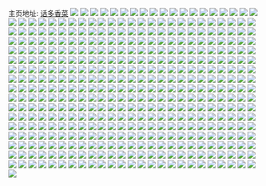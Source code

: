 主页地址: [话多香菜](https://weibo.com/u/5644357953) 
![](https://wx4.sinaimg.cn/mw2000/0069Z9lvgy1fzei8rl79wj326e26cnpd.jpg) 
![](https://wx4.sinaimg.cn/mw2000/0069Z9lvgy1fzei9bkzwqj31o027uhdu.jpg) 
![](https://wx4.sinaimg.cn/mw2000/0069Z9lvgy1fzehgvasehj33402c0npd.jpg) 
![](https://wx4.sinaimg.cn/mw2000/0069Z9lvgy1fzehgw7i3qj33402c0qv5.jpg) 
![](https://wx4.sinaimg.cn/mw2000/0069Z9lvgy1fzehgx2fvvj33402c0hdu.jpg) 
![](https://wx4.sinaimg.cn/mw2000/0069Z9lvgy1fzdcwsw2k1j329j29kkjl.jpg) 
![](https://wx4.sinaimg.cn/mw2000/0069Z9lvgy1fzdcwu14eaj32c02byqv5.jpg) 
![](https://wx4.sinaimg.cn/mw2000/0069Z9lvgy1fzdcwuvt5fj30hu0zo47f.jpg) 
![](https://wx4.sinaimg.cn/mw2000/0069Z9lvgy1fzddf6mrzoj32c02c0u0x.jpg) 
![](https://wx4.sinaimg.cn/mw2000/0069Z9lvgy1fzdcwr0yfnj30hu0zo13p.jpg) 
![](https://wx4.sinaimg.cn/mw2000/0069Z9lvgy1fzdcwuj972j30hu0znn8j.jpg) 
![](https://wx4.sinaimg.cn/mw2000/0069Z9lvgy1fzddg1s5ytj32c02c01ky.jpg) 
![](https://wx4.sinaimg.cn/mw2000/0069Z9lvgy1fzc8s4adyaj31sg2dsx4l.jpg) 
![](https://wx4.sinaimg.cn/mw2000/0069Z9lvgy1fzc8s5i4c9j31sg1sge0a.jpg) 
![](https://wx4.sinaimg.cn/mw2000/0069Z9lvly1fzbmul23z4j30gw1vob29.jpg) 
![](https://wx4.sinaimg.cn/mw2000/0069Z9lvgy1fz7lhej3w2j32c0340b2a.jpg) 
![](https://wx4.sinaimg.cn/mw2000/0069Z9lvgy1fz7lhfwkgij32c02bye83.jpg) 
![](https://wx4.sinaimg.cn/mw2000/0069Z9lvgy1fz7lh5kx53j32c02by1l0.jpg) 
![](https://wx4.sinaimg.cn/mw2000/0069Z9lvgy1fz7lh9fh0sj32802yox6s.jpg) 
![](https://wx4.sinaimg.cn/mw2000/0069Z9lvgy1fz7psr4jolj31t91t9x6q.jpg) 
![](https://wx4.sinaimg.cn/mw2000/0069Z9lvgy1fz7li7fs6zj32c0340npf.jpg) 
![](https://wx4.sinaimg.cn/mw2000/0069Z9lvgy1fz7lk4onvej31zk1zme82.jpg) 
![](https://wx4.sinaimg.cn/mw2000/0069Z9lvgy1fz7lsip0z6j32802yob2b.jpg) 
![](https://wx4.sinaimg.cn/mw2000/0069Z9lvgy1fz7ltpnh6rj32802yohdu.jpg) 
![](https://wx4.sinaimg.cn/mw2000/0069Z9lvgy1fz7ks34tvkj32c0340e82.jpg) 
![](https://wx4.sinaimg.cn/mw2000/0069Z9lvgy1fz7ksdo5nij32c0340b2a.jpg) 
![](https://wx4.sinaimg.cn/mw2000/0069Z9lvgy1fz7ks5k6acj32c0340u0x.jpg) 
![](https://wx4.sinaimg.cn/mw2000/0069Z9lvgy1fz7ks7gc4qj32c0340u0x.jpg) 
![](https://wx4.sinaimg.cn/mw2000/0069Z9lvgy1fz7ksb1i36j32c03401ky.jpg) 
![](https://wx4.sinaimg.cn/mw2000/0069Z9lvgy1fz7l25ievfj30ku0wcx6b.jpg) 
![](https://wx4.sinaimg.cn/mw2000/0069Z9lvly1fz3r5fo281j305y051glu.jpg) 
![](https://wx4.sinaimg.cn/mw2000/0069Z9lvgy1fz2l7u9qwaj31w62c01ky.jpg) 
![](https://wx4.sinaimg.cn/mw2000/0069Z9lvgy1fz2hdxenucj30v91hn0yx.jpg) 
![](https://wx4.sinaimg.cn/mw2000/0069Z9lvgy1fz2l7upht1j30v80v8grd.jpg) 
![](https://wx4.sinaimg.cn/mw2000/0069Z9lvly1fyviroff06j30hm0hmwhe.jpg) 
![](https://wx4.sinaimg.cn/mw2000/0069Z9lvly1fyvitxmus9j32c03407wh.jpg) 
![](https://wx4.sinaimg.cn/mw2000/0069Z9lvly1fyviu1rg4uj32c02c0nbj.jpg) 
![](https://wx4.sinaimg.cn/mw2000/0069Z9lvly1fyvis11jgvj32bj2bjx6q.jpg) 
![](https://wx4.sinaimg.cn/mw2000/0069Z9lvly1fyvil2hsloj321a21ax6p.jpg) 
![](https://wx4.sinaimg.cn/mw2000/0069Z9lvly1fyvil60tvbj31k01w37wh.jpg) 
![](https://wx4.sinaimg.cn/mw2000/0069Z9lvly1fyvila4a5aj31dr1dr4qp.jpg) 
![](https://wx4.sinaimg.cn/mw2000/0069Z9lvly1fywljb8gd7j32c02c0npj.jpg) 
![](https://wx4.sinaimg.cn/mw2000/0069Z9lvly1fyvink3t5gj32c02c0kjr.jpg) 
![](https://wx4.sinaimg.cn/mw2000/0069Z9lvly1fyvgn49100j328o28phdu.jpg) 
![](https://wx4.sinaimg.cn/mw2000/0069Z9lvly1fytmrkqtptj31rc2v2npd.jpg) 
![](https://wx4.sinaimg.cn/mw2000/0069Z9lvly1fytt99s956j31no2z8qv5.jpg) 
![](https://wx4.sinaimg.cn/mw2000/0069Z9lvly1fytmrfezsij31qc2mhkjl.jpg) 
![](https://wx4.sinaimg.cn/mw2000/0069Z9lvgy1fymrvcqtovj30tk1l1qd6.jpg) 
![](https://wx4.sinaimg.cn/mw2000/0069Z9lvly1fypr1qilv4j32c0340hdt.jpg) 
![](https://wx4.sinaimg.cn/mw2000/0069Z9lvly1fypr1rzkmaj32c0340qv5.jpg) 
![](https://wx4.sinaimg.cn/mw2000/0069Z9lvly1fypr1tgb6tj32c0340hdt.jpg) 
![](https://wx4.sinaimg.cn/mw2000/0069Z9lvly1fypr1upn76j32c0340qv5.jpg) 
![](https://wx4.sinaimg.cn/mw2000/0069Z9lvly1fypm2c50s3j32c03404qp.jpg) 
![](https://wx4.sinaimg.cn/mw2000/0069Z9lvly1fypr1w6jcaj327s27skgf.jpg) 
![](https://wx4.sinaimg.cn/mw2000/0069Z9lvly1fypr1pb9m7j32bc3347wh.jpg) 
![](https://wx4.sinaimg.cn/mw2000/0069Z9lvly1fypr1xdrgej32c0340qv5.jpg) 
![](https://wx4.sinaimg.cn/mw2000/0069Z9lvly1fypr1yw0v7j32c0340b29.jpg) 
![](https://wx4.sinaimg.cn/mw2000/0069Z9lvly1fyowo38mz3j32c02c04mr.jpg) 
![](https://wx4.sinaimg.cn/mw2000/0069Z9lvly1fyowo1x02aj32c03401ky.jpg) 
![](https://wx4.sinaimg.cn/mw2000/0069Z9lvly1fyowo5q8ffj33402c0kjm.jpg) 
![](https://wx4.sinaimg.cn/mw2000/0069Z9lvly1fyowo818yxj32c0340e82.jpg) 
![](https://wx4.sinaimg.cn/mw2000/0069Z9lvly1fyowo9dj41j334022m4qq.jpg) 
![](https://wx4.sinaimg.cn/mw2000/0069Z9lvly1fyowocsn6cj32c0340qv5.jpg) 
![](https://wx4.sinaimg.cn/mw2000/0069Z9lvly1fyowob628jj32c0340kjm.jpg) 
![](https://wx4.sinaimg.cn/mw2000/0069Z9lvly1fyowoh87w2j33402c0npe.jpg) 
![](https://wx4.sinaimg.cn/mw2000/0069Z9lvly1fyowoiko58j30hu1ngb29.jpg) 
![](https://wx4.sinaimg.cn/mw2000/0069Z9lvly1fyowb5y80ej30u0140k3z.jpg) 
![](https://wx4.sinaimg.cn/mw2000/0069Z9lvly1fyowb2aymij30u0140k2q.jpg) 
![](https://wx4.sinaimg.cn/mw2000/0069Z9lvly1fyowazb1mtj30u00u0aik.jpg) 
![](https://wx4.sinaimg.cn/mw2000/0069Z9lvly1fyowb0j653j30u00u046f.jpg) 
![](https://wx4.sinaimg.cn/mw2000/0069Z9lvly1fyotp1gnw1j303s03kq2y.jpg) 
![](https://wx4.sinaimg.cn/mw2000/0069Z9lvgy1fyass4wbjej30v915k129.jpg) 
![](https://wx4.sinaimg.cn/mw2000/0069Z9lvgy1fyass2cdbmj31a61qs191.jpg) 
![](https://wx4.sinaimg.cn/mw2000/0069Z9lvgy1fyass7iqvsj30v915kdq5.jpg) 
![](https://wx4.sinaimg.cn/mw2000/0069Z9lvgy1fyasrz5psuj31sg1sg1kx.jpg) 
![](https://wx4.sinaimg.cn/mw2000/0069Z9lvgy1fyat6m3poqj305i05cq2y.jpg) 
![](https://wx4.sinaimg.cn/mw2000/0069Z9lvgy1fyassfjbqaj31sg1sgqsr.jpg) 
![](https://wx4.sinaimg.cn/mw2000/0069Z9lvgy1fxzlvhvyigj32c02c0b29.jpg) 
![](https://wx4.sinaimg.cn/mw2000/0069Z9lvgy1fxj8hegmhjj30u90u8k9g.jpg) 
![](https://wx4.sinaimg.cn/mw2000/0069Z9lvgy1fxjjb52q82j30vm0vm1b1.jpg) 
![](https://wx4.sinaimg.cn/mw2000/0069Z9lvgy1fxjjb5wygrj30rn0rn7ii.jpg) 
![](https://wx4.sinaimg.cn/mw2000/0069Z9lvgy1fxzlh4g76zj32c0340npd.jpg) 
![](https://wx4.sinaimg.cn/mw2000/0069Z9lvgy1fxzlgyatndj32c02c01ky.jpg) 
![](https://wx4.sinaimg.cn/mw2000/0069Z9lvgy1fxzlh30jhaj32c0340e82.jpg) 
![](https://wx4.sinaimg.cn/mw2000/0069Z9lvgy1fxzlgwcenpj32c02c0u0y.jpg) 
![](https://wx4.sinaimg.cn/mw2000/0069Z9lvgy1fxzlgz9sx2j30hu0qs7nv.jpg) 
![](https://wx4.sinaimg.cn/mw2000/0069Z9lvgy1fxzlhkw2zaj32c02c0qv5.jpg) 
![](https://wx4.sinaimg.cn/mw2000/0069Z9lvgy1fxzgbx2h27j32c0340b2a.jpg) 
![](https://wx4.sinaimg.cn/mw2000/0069Z9lvgy1fxzgc32h0hj32c0340e82.jpg) 
![](https://wx4.sinaimg.cn/mw2000/0069Z9lvgy1fxzgc7xwwoj32c03404qq.jpg) 
![](https://wx4.sinaimg.cn/mw2000/0069Z9lvgy1fxzgcbc7a9j32c0340qv5.jpg) 
![](https://wx4.sinaimg.cn/mw2000/0069Z9lvgy1fxzgcf49a8j32c03404qp.jpg) 
![](https://wx4.sinaimg.cn/mw2000/0069Z9lvgy1fxzgcnxsp0j32c0340qv6.jpg) 
![](https://wx4.sinaimg.cn/mw2000/0069Z9lvgy1fxzgcu8lj0j33402c0npe.jpg) 
![](https://wx4.sinaimg.cn/mw2000/0069Z9lvgy1fxzgd5bu3ej32c03407wh.jpg) 
![](https://wx4.sinaimg.cn/mw2000/0069Z9lvgy1fxzgbpbs1bj32c0340e81.jpg) 
![](https://wx4.sinaimg.cn/mw2000/0069Z9lvgy1fxwrsu3642j30v90vedky.jpg) 
![](https://wx4.sinaimg.cn/mw2000/0069Z9lvgy1fxvmb5ot8pj30sg0sgau4.jpg) 
![](https://wx4.sinaimg.cn/mw2000/0069Z9lvgy1fxvmdl17xpj31sg1sgu0y.jpg) 
![](https://wx4.sinaimg.cn/mw2000/0069Z9lvgy1fxup7wb7iwj309q07bdfv.jpg) 
![](https://wx4.sinaimg.cn/mw2000/0069Z9lvgy1fxl7v0uphxj30v913uqaf.jpg) 
![](https://wx4.sinaimg.cn/mw2000/0069Z9lvgy1fxkcx4pgo2j32c0340kjl.jpg) 
![](https://wx4.sinaimg.cn/mw2000/0069Z9lvgy1fxkcx3lld8j32bc334u0x.jpg) 
![](https://wx4.sinaimg.cn/mw2000/0069Z9lvgy1fxkcx5tqroj32c02c0hdt.jpg) 
![](https://wx4.sinaimg.cn/mw2000/0069Z9lvgy1fxkcx6wtc0j32c03407wi.jpg) 
![](https://wx4.sinaimg.cn/mw2000/0069Z9lvgy1fxkcx9141cj32c0340qv5.jpg) 
![](https://wx4.sinaimg.cn/mw2000/0069Z9lvgy1fxkcxc62q5j32c03407wi.jpg) 
![](https://wx4.sinaimg.cn/mw2000/0069Z9lvgy1fxkcxewxpyj32c0340b29.jpg) 
![](https://wx4.sinaimg.cn/mw2000/0069Z9lvgy1fxkcxgfdgwj331024su0x.jpg) 
![](https://wx4.sinaimg.cn/mw2000/0069Z9lvgy1fxkcxikoh8j32c03407wh.jpg) 
![](https://wx4.sinaimg.cn/mw2000/0069Z9lvgy1fxk9xjeah2j32c02c0u0y.jpg) 
![](https://wx4.sinaimg.cn/mw2000/0069Z9lvgy1fxful5mx3zj32c02c0tny.jpg) 
![](https://wx4.sinaimg.cn/mw2000/0069Z9lvgy1fxjljsajhbj32c02c01ky.jpg) 
![](https://wx4.sinaimg.cn/mw2000/0069Z9lvgy1fxjljudue3j32c02c04qp.jpg) 
![](https://wx4.sinaimg.cn/mw2000/0069Z9lvgy1fxful1nbv1j32c02c04pg.jpg) 
![](https://wx4.sinaimg.cn/mw2000/0069Z9lvgy1fxjljpas1xj32c02c01kd.jpg) 
![](https://wx4.sinaimg.cn/mw2000/0069Z9lvgy1fxk4gugg8bj32c00igqki.jpg) 
![](https://wx4.sinaimg.cn/mw2000/0069Z9lvgy1fxjg2oibblj32c0340qv6.jpg) 
![](https://wx4.sinaimg.cn/mw2000/0069Z9lvgy1fxjg3iv6unj32c0340hdu.jpg) 
![](https://wx4.sinaimg.cn/mw2000/0069Z9lvgy1fxjg3s5gnaj32c0340e82.jpg) 
![](https://wx4.sinaimg.cn/mw2000/0069Z9lvgy1fxi1x4rpa1j32c0340hdt.jpg) 
![](https://wx4.sinaimg.cn/mw2000/0069Z9lvgy1fxi1x6v4bnj32c03401ky.jpg) 
![](https://wx4.sinaimg.cn/mw2000/0069Z9lvgy1fxi1x2hyorj32c0340b29.jpg) 
![](https://wx4.sinaimg.cn/mw2000/0069Z9lvgy1fxi1x867qpj33402c0e81.jpg) 
![](https://wx4.sinaimg.cn/mw2000/0069Z9lvgy1fxi1xabggij32tb2c0qv6.jpg) 
![](https://wx4.sinaimg.cn/mw2000/0069Z9lvgy1fxi1xnaoufj30hu1bk4qp.jpg) 
![](https://wx4.sinaimg.cn/mw2000/0069Z9lvgy1fxh6u8mcenj31qn1qndtz.jpg) 
![](https://wx4.sinaimg.cn/mw2000/0069Z9lvgy1fxh6uaut9uj30zk0zk7cf.jpg) 
![](https://wx4.sinaimg.cn/mw2000/0069Z9lvgy1fxh6uabfyjj32c02c0e81.jpg) 
![](https://wx4.sinaimg.cn/mw2000/0069Z9lvgy1fxegubpr4uj31sg1sg4qp.jpg) 
![](https://wx4.sinaimg.cn/mw2000/0069Z9lvgy1fwp8dfli2ij32c02c0qv6.jpg) 
![](https://wx4.sinaimg.cn/mw2000/0069Z9lvgy1fwpa6ybyx7j31as1astkw.jpg) 
![](https://wx4.sinaimg.cn/mw2000/0069Z9lvgy1fwp8dcupi4j30v70v645y.jpg) 
![](https://wx4.sinaimg.cn/mw2000/0069Z9lvgy1fwqkva80u3j31xe21ze81.jpg) 
![](https://wx4.sinaimg.cn/mw2000/0069Z9lvgy1fwqkvcsckej321w217b2b.jpg) 
![](https://wx4.sinaimg.cn/mw2000/0069Z9lvgy1fwqkvls1ouj32c02c0qdm.jpg) 
![](https://wx4.sinaimg.cn/mw2000/0069Z9lvgy1fxc5k1c7hjj32c02c0nej.jpg) 
![](https://wx4.sinaimg.cn/mw2000/0069Z9lvgy1fxc5nshipqj30n80n80yv.jpg) 
![](https://wx4.sinaimg.cn/mw2000/0069Z9lvgy1fxc5knndu4j32c02c0dvn.jpg) 
![](https://wx4.sinaimg.cn/mw2000/0069Z9lvgy1fxc5kq0phej31is0e545k.jpg) 
![](https://wx4.sinaimg.cn/mw2000/0069Z9lvgy1fxc5mhs19tj317r17r18n.jpg) 
![](https://wx4.sinaimg.cn/mw2000/0069Z9lvgy1fxc5nwdsbuj32c02c07ls.jpg) 
![](https://wx4.sinaimg.cn/mw2000/0069Z9lvgy1fxa7s0073bj314w16rk2k.jpg) 
![](https://wx4.sinaimg.cn/mw2000/0069Z9lvgy1fwv258b64ij30kw2bk1ky.jpg) 
![](https://wx4.sinaimg.cn/mw2000/0069Z9lvgy1fx5dbml5bnj31jz2e0b29.jpg) 
![](https://wx4.sinaimg.cn/mw2000/0069Z9lvgy1fx3wc81hu5j30ld0iqgmy.jpg) 
![](https://wx4.sinaimg.cn/mw2000/0069Z9lvgy1fx392qye3aj31mj2kl4qr.jpg) 
![](https://wx4.sinaimg.cn/mw2000/0069Z9lvgy1fx392ldpqvj32c03401l1.jpg) 
![](https://wx4.sinaimg.cn/mw2000/0069Z9lvgy1fx392u6pl0j31rx2k3b2b.jpg) 
![](https://wx4.sinaimg.cn/mw2000/0069Z9lvgy1fx392nr4v4j32c02c0qv5.jpg) 
![](https://wx4.sinaimg.cn/mw2000/0069Z9lvgy1fwydoof38fj32c0340hdt.jpg) 
![](https://wx4.sinaimg.cn/mw2000/0069Z9lvgy1fwydouzzpij31yh2dxu0x.jpg) 
![](https://wx4.sinaimg.cn/mw2000/0069Z9lvgy1fww722ss2kj312t12tkd7.jpg) 
![](https://wx4.sinaimg.cn/mw2000/0069Z9lvgy1fww71h44etj33342bc7wi.jpg) 
![](https://wx4.sinaimg.cn/mw2000/0069Z9lvgy1fww71hwz0aj30hu0qq4pb.jpg) 
![](https://wx4.sinaimg.cn/mw2000/0069Z9lvgy1fww71il2cqj30hu1437wh.jpg) 
![](https://wx4.sinaimg.cn/mw2000/0069Z9lvgy1fww71cn042j30hu0qqdx6.jpg) 
![](https://wx4.sinaimg.cn/mw2000/0069Z9lvgy1fww71jfxqbj33402c0npd.jpg) 
![](https://wx4.sinaimg.cn/mw2000/0069Z9lvgy1fww71ktg1gj32c03404qr.jpg) 
![](https://wx4.sinaimg.cn/mw2000/0069Z9lvgy1fww72px7glj31z32mwkjl.jpg) 
![](https://wx4.sinaimg.cn/mw2000/0069Z9lvgy1fww71mfr7ej32c0340qv5.jpg) 
![](https://wx4.sinaimg.cn/mw2000/0069Z9lvgy1fwv1hpjp88j313o1sgk61.jpg) 
![](https://wx4.sinaimg.cn/mw2000/0069Z9lvgy1fwqkfds9syj31o01o0kjl.jpg) 
![](https://wx4.sinaimg.cn/mw2000/0069Z9lvgy1fwqkfbtwwxj329b30eu0x.jpg) 
![](https://wx4.sinaimg.cn/mw2000/0069Z9lvgy1fwqkffk52ej31o01o0hdt.jpg) 
![](https://wx4.sinaimg.cn/mw2000/0069Z9lvgy1fwqkf9mte9j32c0340e81.jpg) 
![](https://wx4.sinaimg.cn/mw2000/0069Z9lvgy1fwqkfkk79zj31o01o01kx.jpg) 
![](https://wx4.sinaimg.cn/mw2000/0069Z9lvgy1fwqkfivmkij32c03401kz.jpg) 
![](https://wx4.sinaimg.cn/mw2000/0069Z9lvgy1fwqkfov4mzj32c02c0hdt.jpg) 
![](https://wx4.sinaimg.cn/mw2000/0069Z9lvgy1fwqkfqiyiwj32c02c0e81.jpg) 
![](https://wx4.sinaimg.cn/mw2000/0069Z9lvgy1fwqkh8dn5jj32c03401kz.jpg) 
![](https://wx4.sinaimg.cn/mw2000/0069Z9lvgy1fwn2xlxtv4j30k00j5406.jpg) 
![](https://wx4.sinaimg.cn/mw2000/0069Z9lvgy1fwjhudona8j31sg2dse3p.jpg) 
![](https://wx4.sinaimg.cn/mw2000/0069Z9lvgy1fwjkcqf3zrj30k00k079r.jpg) 
![](https://wx4.sinaimg.cn/mw2000/0069Z9lvgy1fwjkukld3cj31hf1z4b29.jpg) 
![](https://wx4.sinaimg.cn/mw2000/0069Z9lvgy1fwkf9q1tsrj30k00imgmh.jpg) 
![](https://wx4.sinaimg.cn/mw2000/0069Z9lvgy1fwld1aoy6mj31sg1sgb2a.jpg) 
![](https://wx4.sinaimg.cn/mw2000/0069Z9lvgy1fwkf95wiotj31sg1sgwyb.jpg) 
![](https://wx4.sinaimg.cn/mw2000/0069Z9lvgy1fwjl1037alj30af0dv78x.jpg) 
![](https://wx4.sinaimg.cn/mw2000/0069Z9lvgy1fwn2xmkq7ej30g00g03zd.jpg) 
![](https://wx4.sinaimg.cn/mw2000/0069Z9lvgy1fwjh96480aj33402c04qq.jpg) 
![](https://wx4.sinaimg.cn/mw2000/0069Z9lvgy1fwjh99c6zgj33402c0kjm.jpg) 
![](https://wx4.sinaimg.cn/mw2000/0069Z9lvgy1fwjh93pbxrj33402c0u0y.jpg) 
![](https://wx4.sinaimg.cn/mw2000/0069Z9lvgy1fwjh9bysf2j33402c0npe.jpg) 
![](https://wx4.sinaimg.cn/mw2000/0069Z9lvgy1fwik6zuopxj324o24n1ky.jpg) 
![](https://wx4.sinaimg.cn/mw2000/0069Z9lvgy1fwik74erhej326k26k4qq.jpg) 
![](https://wx4.sinaimg.cn/mw2000/0069Z9lvgy1fwik75803mj328v28wqv5.jpg) 
![](https://wx4.sinaimg.cn/mw2000/0069Z9lvgy1fwik760mvpj32c02c01ky.jpg) 
![](https://wx4.sinaimg.cn/mw2000/0069Z9lvgy1fwik7101a7j33402c0x6p.jpg) 
![](https://wx4.sinaimg.cn/mw2000/0069Z9lvgy1fwik7297l3j33402c07wh.jpg) 
![](https://wx4.sinaimg.cn/mw2000/0069Z9lvgy1fwik73fo4cj32c03407wi.jpg) 
![](https://wx4.sinaimg.cn/mw2000/0069Z9lvgy1fwj4n9orerj30v815k1j5.jpg) 
![](https://wx4.sinaimg.cn/mw2000/0069Z9lvgy1fwik7v6nhtj309q09qglz.jpg) 
![](https://wx4.sinaimg.cn/mw2000/0069Z9lvgy1fwijl5wed6j32c02c0qv5.jpg) 
![](https://wx4.sinaimg.cn/mw2000/0069Z9lvgy1fwiiooc3m2j30kw0vcb01.jpg) 
![](https://wx4.sinaimg.cn/mw2000/0069Z9lvgy1fwiiegew0hj33402c0qv6.jpg) 
![](https://wx4.sinaimg.cn/mw2000/0069Z9lvgy1fwiienhdaaj30kw0vc1kx.jpg) 
![](https://wx4.sinaimg.cn/mw2000/0069Z9lvgy1fwiiesmvztj30kw0vcx5s.jpg) 
![](https://wx4.sinaimg.cn/mw2000/0069Z9lvgy1fwiif1iatpj30kw1b0hdt.jpg) 
![](https://wx4.sinaimg.cn/mw2000/0069Z9lvgy1fwiif7joobj30kw0vc1kx.jpg) 
![](https://wx4.sinaimg.cn/mw2000/0069Z9lvgy1fwiip1zx10j30kw0vck97.jpg) 
![](https://wx4.sinaimg.cn/mw2000/0069Z9lvgy1fwiiqsq41mj32c03401ky.jpg) 
![](https://wx4.sinaimg.cn/mw2000/0069Z9lvgy1fwdkzc867dj31w01w0npe.jpg) 
![](https://wx4.sinaimg.cn/mw2000/0069Z9lvgy1fwdkzpmgrgj31w01w0qv6.jpg) 
![](https://wx4.sinaimg.cn/mw2000/0069Z9lvgy1fwdkzu0gf0j31w01w0u0y.jpg) 
![](https://wx4.sinaimg.cn/mw2000/0069Z9lvgy1fwdkz62nvrj31w01w01kz.jpg) 
![](https://wx4.sinaimg.cn/mw2000/0069Z9lvgy1fwb1l55pnkj31hc1hd4qr.jpg) 
![](https://wx4.sinaimg.cn/mw2000/0069Z9lvgy1fwb1l6ihqgj31j221f1ky.jpg) 
![](https://wx4.sinaimg.cn/mw2000/0069Z9lvgy1fwb1l8vt7yj323q1z11l1.jpg) 
![](https://wx4.sinaimg.cn/mw2000/0069Z9lvgy1fwb1lcntczj32c02c0u11.jpg) 
![](https://wx4.sinaimg.cn/mw2000/0069Z9lvgy1fwag0jqg1dj31402bgu0x.jpg) 
![](https://wx4.sinaimg.cn/mw2000/0069Z9lvgy1fwag0nqdjbj31402h1u0y.jpg) 
![](https://wx4.sinaimg.cn/mw2000/0069Z9lvgy1fwag0qitvuj31401o2x6p.jpg) 
![](https://wx4.sinaimg.cn/mw2000/0069Z9lvgy1fwag2yo7sjj33342bcnph.jpg) 
![](https://wx4.sinaimg.cn/mw2000/0069Z9lvgy1fwag5i8uf7j33342bc7wi.jpg) 
![](https://wx4.sinaimg.cn/mw2000/0069Z9lvgy1fwag2ce3ixj32bc2rqkjp.jpg) 
![](https://wx4.sinaimg.cn/mw2000/0069Z9lvgy1fwag0uu54yj31402s4x6q.jpg) 
![](https://wx4.sinaimg.cn/mw2000/0069Z9lvgy1fwag10oiw6j32bc3344qu.jpg) 
![](https://wx4.sinaimg.cn/mw2000/0069Z9lvgy1fwagsz6laxj30hs0gf3yz.jpg) 
![](https://wx4.sinaimg.cn/mw2000/0069Z9lvgy1fw4ha3mxbvj309q09qt8s.jpg) 
![](https://wx4.sinaimg.cn/mw2000/0069Z9lvgy1fvy80siyw4j31hc1hcqv5.jpg) 
![](https://wx4.sinaimg.cn/mw2000/0069Z9lvgy1fvy80vhkb1j31401o2kjl.jpg) 
![](https://wx4.sinaimg.cn/mw2000/0069Z9lvgy1fvy80ttwupj31ei1ei7wh.jpg) 
![](https://wx4.sinaimg.cn/mw2000/0069Z9lvgy1fvy9lyjqchj3140311hdu.jpg) 
![](https://wx4.sinaimg.cn/mw2000/0069Z9lvgy1fvy9m15homj32du2bbkjo.jpg) 
![](https://wx4.sinaimg.cn/mw2000/0069Z9lvgy1fvy9m2y1zdj32ae21r1l0.jpg) 
![](https://wx4.sinaimg.cn/mw2000/0069Z9lvgy1fvy9mdzipdj33342bc4qw.jpg) 
![](https://wx4.sinaimg.cn/mw2000/0069Z9lvgy1fvy9mhncoej33342bcb2d.jpg) 
![](https://wx4.sinaimg.cn/mw2000/0069Z9lvgy1fvy9m7z6p5j31z417ub2a.jpg) 
![](https://wx4.sinaimg.cn/mw2000/0069Z9lvgy1fvxnqqjludj32c02c0npg.jpg) 
![](https://wx4.sinaimg.cn/mw2000/0069Z9lvgy1fvxnqnt3d2j31402bgqv6.jpg) 
![](https://wx4.sinaimg.cn/mw2000/0069Z9lvgy1fvxnqmfdcxj320o2571l0.jpg) 
![](https://wx4.sinaimg.cn/mw2000/0069Z9lvly1fvwhacpgcjj31405xme87.jpg) 
![](https://wx4.sinaimg.cn/mw2000/0069Z9lvly1fvwhb4phh7j3140466nph.jpg) 
![](https://wx4.sinaimg.cn/mw2000/0069Z9lvly1fvw36q9mvcj31hc1hc1jj.jpg) 
![](https://wx4.sinaimg.cn/mw2000/0069Z9lvly1fvw36w7oilj319z19yqv5.jpg) 
![](https://wx4.sinaimg.cn/mw2000/0069Z9lvly1fvw37fajkkj31al1ote82.jpg) 
![](https://wx4.sinaimg.cn/mw2000/0069Z9lvgy1fvwavfu954j30zf0zgb29.jpg) 
![](https://wx4.sinaimg.cn/mw2000/0069Z9lvgy1fvwhb887m8j31402i41kz.jpg) 
![](https://wx4.sinaimg.cn/mw2000/0069Z9lvgy1fvwhb8zocqj30qo0qo4jx.jpg) 
![](https://wx4.sinaimg.cn/mw2000/0069Z9lvgy1fvwhb6wjwoj31402i47wj.jpg) 
![](https://wx4.sinaimg.cn/mw2000/0069Z9lvgy1fvri4r2drpj31hc1hc4qq.jpg) 
![](https://wx4.sinaimg.cn/mw2000/0069Z9lvgy1fvri4q19z5j31ai1ainpd.jpg) 
![](https://wx4.sinaimg.cn/mw2000/0069Z9lvgy1fvsp8n173rj30yi0zignc.jpg) 
![](https://wx4.sinaimg.cn/mw2000/0069Z9lvgy1fvqsr0fzh3j32o02o0hdw.jpg) 
![](https://wx4.sinaimg.cn/mw2000/0069Z9lvgy1fvqdu752caj313n1cq786.jpg) 
![](https://wx4.sinaimg.cn/mw2000/0069Z9lvgy1fvpfulc40pj32c0340hdw.jpg) 
![](https://wx4.sinaimg.cn/mw2000/0069Z9lvgy1fvpfup47jaj31401o2x6p.jpg) 
![](https://wx4.sinaimg.cn/mw2000/0069Z9lvgy1fvpfur4jqrj33402c0kjr.jpg) 
![](https://wx4.sinaimg.cn/mw2000/0069Z9lvgy1fvpfusidszj31hc1hcb2a.jpg) 
![](https://wx4.sinaimg.cn/mw2000/0069Z9lvgy1fvpfuv987oj31dc0wwkgp.jpg) 
![](https://wx4.sinaimg.cn/mw2000/0069Z9lvgy1fvpfum9mz3j31402841ky.jpg) 
![](https://wx4.sinaimg.cn/mw2000/0069Z9lvgy1fvpfuuav2mj31j221fb2f.jpg) 
![](https://wx4.sinaimg.cn/mw2000/0069Z9lvgy1fvpfuodjz1j321f1j24qp.jpg) 
![](https://wx4.sinaimg.cn/mw2000/0069Z9lvgy1fvijcr4fqhj3140282n7c.jpg) 
![](https://wx4.sinaimg.cn/mw2000/0069Z9lvgy1fvije1943yj3140282b2a.jpg) 
![](https://wx4.sinaimg.cn/mw2000/0069Z9lvgy1fvijdaqxtij32c03407wm.jpg) 
![](https://wx4.sinaimg.cn/mw2000/0069Z9lvgy1fvijdqu6hkj32c0340qv9.jpg) 
![](https://wx4.sinaimg.cn/mw2000/0069Z9lvgy1fvije9m2n9j32c02c0qv6.jpg) 
![](https://wx4.sinaimg.cn/mw2000/0069Z9lvgy1fvijf303xcj328z2c47wk.jpg) 
![](https://wx4.sinaimg.cn/mw2000/0069Z9lvgy1fvijcpfz7yj31ap1uc4qp.jpg) 
![](https://wx4.sinaimg.cn/mw2000/0069Z9lvgy1fvijf7v0y9j327l280u0z.jpg) 
![](https://wx4.sinaimg.cn/mw2000/0069Z9lvgy1fvijf8mo45j30qo0qotdd.jpg) 
![](https://wx4.sinaimg.cn/mw2000/0069Z9lvgy1fvbpr27evej33k02o0kjp.jpg) 
![](https://wx4.sinaimg.cn/mw2000/0069Z9lvgy1fvbpr4qeklj31j21zde77.jpg) 
![](https://wx4.sinaimg.cn/mw2000/0069Z9lvgy1fvbprcyu4rj31j221fkjl.jpg) 
![](https://wx4.sinaimg.cn/mw2000/0069Z9lvgy1fvbpriv8pvj31j221f7wh.jpg) 
![](https://wx4.sinaimg.cn/mw2000/0069Z9lvgy1fvbprxzijrj32o03k0hdv.jpg) 
![](https://wx4.sinaimg.cn/mw2000/0069Z9lvgy1fvbps3qlrgj31j221f4qp.jpg) 
![](https://wx4.sinaimg.cn/mw2000/0069Z9lvgy1fvbpskaqevj31j221f7wh.jpg) 
![](https://wx4.sinaimg.cn/mw2000/0069Z9lvgy1fvbq1cclmhj32o03k0he1.jpg) 
![](https://wx4.sinaimg.cn/mw2000/0069Z9lvgy1fvbq26uu6tj31402824qq.jpg) 
![](https://wx4.sinaimg.cn/mw2000/0069Z9lvgy1fuwjbv6qxdj31hc1hddrd.jpg) 
![](https://wx4.sinaimg.cn/mw2000/0069Z9lvgy1fuwq55tie9j32qf3niqv6.jpg) 
![](https://wx4.sinaimg.cn/mw2000/0069Z9lvgy1fux74yq4zej3136136wne.jpg) 
![](https://wx4.sinaimg.cn/mw2000/0069Z9lvgy1fuwjd2wpppj30o10o141f.jpg) 
![](https://wx4.sinaimg.cn/mw2000/0069Z9lvgy1fux74wy17cj3140282u0x.jpg) 
![](https://wx4.sinaimg.cn/mw2000/0069Z9lvgy1fuwq5bnngej32qf3niqv6.jpg) 
![](https://wx4.sinaimg.cn/mw2000/0069Z9lvgy1fuwq50dn0lj310f10gha0.jpg) 
![](https://wx4.sinaimg.cn/mw2000/0069Z9lvgy1fuxa4yu3y3j32o02o0hdu.jpg) 
![](https://wx4.sinaimg.cn/mw2000/0069Z9lvgy1fuw62clefxj30ws0wrnlt.jpg) 
![](https://wx4.sinaimg.cn/mw2000/0069Z9lvgy1futzqucljnj30k90k9486.jpg) 
![](https://wx4.sinaimg.cn/mw2000/0069Z9lvgy1futzqttf3hj31211o07wi.jpg) 
![](https://wx4.sinaimg.cn/mw2000/0069Z9lvgy1futzrxnbx7j309k08yaa3.jpg) 
![](https://wx4.sinaimg.cn/mw2000/0069Z9lvgy1fuqhdvm648j30qo0qoq3b.jpg) 
![](https://wx4.sinaimg.cn/mw2000/0069Z9lvgy1fun7s68120j32c02c01ky.jpg) 
![](https://wx4.sinaimg.cn/mw2000/0069Z9lvgy1fun7skfzfcj32c02c0hdt.jpg) 
![](https://wx4.sinaimg.cn/mw2000/0069Z9lvgy1fun7t46yfjj334021pnpe.jpg) 
![](https://wx4.sinaimg.cn/mw2000/0069Z9lvgy1fun7qz22flj32c02c01ky.jpg) 
![](https://wx4.sinaimg.cn/mw2000/0069Z9lvgy1fun7rq12g0j32c02c0u0x.jpg) 
![](https://wx4.sinaimg.cn/mw2000/0069Z9lvgy1fun7r4i7aij32c02c07wh.jpg) 
![](https://wx4.sinaimg.cn/mw2000/0069Z9lvgy1fun7rb5eerj32c02c0kjl.jpg) 
![](https://wx4.sinaimg.cn/mw2000/0069Z9lvgy1fun7tl9bg2j31n22b4e82.jpg) 
![](https://wx4.sinaimg.cn/mw2000/0069Z9lvgy1fun7tx0f5tj30xj1jqqv5.jpg) 
![](https://wx4.sinaimg.cn/mw2000/0069Z9lvgy1fumecso8qdj30hq0fkq3a.jpg) 
![](https://wx4.sinaimg.cn/mw2000/0069Z9lvgy1fugi01hnhlj30w40tyanj.jpg) 
![](https://wx4.sinaimg.cn/mw2000/0069Z9lvgy1fugi0gv3vkj30u00gvtm1.jpg) 
![](https://wx4.sinaimg.cn/mw2000/0069Z9lvgy1fugi0q28lcj30u00gvqhf.jpg) 
![](https://wx4.sinaimg.cn/mw2000/0069Z9lvgy1fughzyro8uj31cn1tkqr3.jpg) 
![](https://wx4.sinaimg.cn/mw2000/0069Z9lvgy1fugi0xqwbgj30qo0uf795.jpg) 
![](https://wx4.sinaimg.cn/mw2000/0069Z9lvgy1fugi1jqfxdj30k00jzgm3.jpg) 
![](https://wx4.sinaimg.cn/mw2000/0069Z9lvgy1fufeowhsolj313y1kl1kx.jpg) 
![](https://wx4.sinaimg.cn/mw2000/0069Z9lvgy1fufeoze2msj314t1jy1kx.jpg) 
![](https://wx4.sinaimg.cn/mw2000/0069Z9lvgy1fufeot1f17j30uv1a47wi.jpg) 
![](https://wx4.sinaimg.cn/mw2000/0069Z9lvgy1fudusnvd04j31w01w04qr.jpg) 
![](https://wx4.sinaimg.cn/mw2000/0069Z9lvgy1fudusp7d29j31w01w0hdu.jpg) 
![](https://wx4.sinaimg.cn/mw2000/0069Z9lvgy1fudusr9bxbj31w01w0u0y.jpg) 
![](https://wx4.sinaimg.cn/mw2000/0069Z9lvgy1fudzdtpv4wj32o02o0e83.jpg) 
![](https://wx4.sinaimg.cn/mw2000/0069Z9lvgy1fudzrt62cfj30qo0qowm1.jpg) 
![](https://wx4.sinaimg.cn/mw2000/0069Z9lvgy1fucy0g181sj30k00b93yt.jpg) 
![](https://wx4.sinaimg.cn/mw2000/0069Z9lvgy1fu2ji9kkr3j31u61b2b2a.jpg) 
![](https://wx4.sinaimg.cn/mw2000/0069Z9lvgy1fu2jid63osj31741qbb2a.jpg) 
![](https://wx4.sinaimg.cn/mw2000/0069Z9lvgy1ftvi45wuw2j32c02c0x6q.jpg) 
![](https://wx4.sinaimg.cn/mw2000/0069Z9lvgy1ftvi492mg4j32c02c04qr.jpg) 
![](https://wx4.sinaimg.cn/mw2000/0069Z9lvgy1ftvi4brlaej31991qbhdt.jpg) 
![](https://wx4.sinaimg.cn/mw2000/0069Z9lvgy1ftvi4dmyh2j315u1t31kx.jpg) 
![](https://wx4.sinaimg.cn/mw2000/0069Z9lvgy1ftr1i603aaj317w1z4hdu.jpg) 
![](https://wx4.sinaimg.cn/mw2000/0069Z9lvgy1ftr1ildgkcj316n1yzx6p.jpg) 
![](https://wx4.sinaimg.cn/mw2000/0069Z9lvgy1ftr1j8kc1xj334022oqv9.jpg) 
![](https://wx4.sinaimg.cn/mw2000/0069Z9lvgy1ftr1jo9zpbj32o02o07wk.jpg) 
![](https://wx4.sinaimg.cn/mw2000/0069Z9lvgy1ftr1jt6cf5j31404g5kjl.jpg) 
![](https://wx4.sinaimg.cn/mw2000/0069Z9lvgy1ftr1lusplbj30gs0g0mxp.jpg) 
![](https://wx4.sinaimg.cn/mw2000/0069Z9lvgy1ftpc35rtbdj30k00k0q4f.jpg) 
![](https://wx4.sinaimg.cn/mw2000/0069Z9lvgy1ftl713kgipj31hc1hc4qp.jpg) 
![](https://wx4.sinaimg.cn/mw2000/0069Z9lvgy1ftl7156iauj30z51mxnma.jpg) 
![](https://wx4.sinaimg.cn/mw2000/0069Z9lvgy1ftj2bzqv0qj323l23lkjm.jpg) 
![](https://wx4.sinaimg.cn/mw2000/0069Z9lvgy1ftj2c1r1ycj32c02c0kjm.jpg) 
![](https://wx4.sinaimg.cn/mw2000/0069Z9lvgy1ftj2c3p9swj323e23eb2a.jpg) 
![](https://wx4.sinaimg.cn/mw2000/0069Z9lvgy1ftj2byevqdj32c02by1kz.jpg) 
![](https://wx4.sinaimg.cn/mw2000/0069Z9lvgy1ftj2bvr70tj31av1s3qhp.jpg) 
![](https://wx4.sinaimg.cn/mw2000/0069Z9lvgy1fvqvxli6mgj304k04aglg.jpg) 
![](https://wx4.sinaimg.cn/mw2000/0069Z9lvgy1ftd7tdfyaaj32c02c07wi.jpg) 
![](https://wx4.sinaimg.cn/mw2000/0069Z9lvgy1ftd7tfe5eoj31sg1sg4qp.jpg) 
![](https://wx4.sinaimg.cn/mw2000/0069Z9lvgy1ftd7suggl8j30zm1bgh0m.jpg) 
![](https://wx4.sinaimg.cn/mw2000/0069Z9lvgy1ftd7sx4br0j30yp1gnx6p.jpg) 
![](https://wx4.sinaimg.cn/mw2000/0069Z9lvgy1ftd7ub9016j32o03k0kjq.jpg) 
![](https://wx4.sinaimg.cn/mw2000/0069Z9lvgy1ftd7uc68xvj305k05kdfq.jpg) 
![](https://wx4.sinaimg.cn/mw2000/0069Z9lvgy1fssa5y1osgj31hc1hcb29.jpg) 
![](https://wx4.sinaimg.cn/mw2000/0069Z9lvgy1fs03nssrgqj31402i47wi.jpg) 
![](https://wx4.sinaimg.cn/mw2000/0069Z9lvgy1fs03hvnpj6j31402i4u0z.jpg) 
![](https://wx4.sinaimg.cn/mw2000/0069Z9lvgy1fs03hz8rxyj31402i4npe.jpg) 
![](https://wx4.sinaimg.cn/mw2000/0069Z9lvgy1fs03i4430vj31402i4b2b.jpg) 
![](https://wx4.sinaimg.cn/mw2000/0069Z9lvgy1fs03no7cezj31402i4qv6.jpg) 
![](https://wx4.sinaimg.cn/mw2000/0069Z9lvgy1fs03nqmdudj31402i4u0y.jpg) 
![](https://wx4.sinaimg.cn/mw2000/0069Z9lvgy1fry34e20lcj32o02o0b2d.jpg) 
![](https://wx4.sinaimg.cn/mw2000/0069Z9lvgy1frx9y6czp9j32c0340u12.jpg) 
![](https://wx4.sinaimg.cn/mw2000/0069Z9lvgy1frx9xq06gmj33402c07wk.jpg) 
![](https://wx4.sinaimg.cn/mw2000/0069Z9lvgy1frx9xcdcw5j31z41hf4qq.jpg) 
![](https://wx4.sinaimg.cn/mw2000/0069Z9lvgy1frw1lm2dz7j30u00t6b29.jpg) 
![](https://wx4.sinaimg.cn/mw2000/0069Z9lvgy1frvg8jd9ehj30u00u0ad5.jpg) 
![](https://wx4.sinaimg.cn/mw2000/0069Z9lvgy1fruynbm0lmj30u00u0qqo.jpg) 
![](https://wx4.sinaimg.cn/mw2000/0069Z9lvgy1fruynch3sxj30mi0u0nir.jpg) 
![](https://wx4.sinaimg.cn/mw2000/0069Z9lvgy1fruyndobyaj30mi0u0nhw.jpg) 
![](https://wx4.sinaimg.cn/mw2000/0069Z9lvgy1fruylf57z5j31j221f7wm.jpg) 
![](https://wx4.sinaimg.cn/mw2000/0069Z9lvgy1fruylwm55aj31w02j31l2.jpg) 
![](https://wx4.sinaimg.cn/mw2000/0069Z9lvgy1fruyneqs2hj30u00u0kba.jpg) 
![](https://wx4.sinaimg.cn/mw2000/0069Z9lvgy1fruejfql4rj32o02o04qr.jpg) 
![](https://wx4.sinaimg.cn/mw2000/0069Z9lvgy1frp3nawnfgj31402i4kjn.jpg) 
![](https://wx4.sinaimg.cn/mw2000/0069Z9lvgy1frp3ng02qvj31tk21w4qt.jpg) 
![](https://wx4.sinaimg.cn/mw2000/0069Z9lvgy1frp3nipx8tj31pk1pkayi.jpg) 
![](https://wx4.sinaimg.cn/mw2000/0069Z9lvgy1frp3nlava7j318y18yk4j.jpg) 
![](https://wx4.sinaimg.cn/mw2000/0069Z9lvgy1frp3n50rd5j31h613yawt.jpg) 
![](https://wx4.sinaimg.cn/mw2000/0069Z9lvgy1frp3yz2ooij31rl1rlgyn.jpg) 
![](https://wx4.sinaimg.cn/mw2000/0069Z9lvgy1frp3n737nhj31401o2b29.jpg) 
![](https://wx4.sinaimg.cn/mw2000/0069Z9lvgy1frp42e1zl3j30o00u00y3.jpg) 
![](https://wx4.sinaimg.cn/mw2000/0069Z9lvgy1frp43yrn5yj30k00jeq3n.jpg) 
![](https://wx4.sinaimg.cn/mw2000/0069Z9lvgy1frnbwdyqkvj30kt0ku456.jpg) 
![](https://wx4.sinaimg.cn/mw2000/0069Z9lvgy1frnbwbph81j30kt0kun46.jpg) 
![](https://wx4.sinaimg.cn/mw2000/0069Z9lvgy1fra07m36umj30e10e174q.jpg) 
![](https://wx4.sinaimg.cn/mw2000/0069Z9lvgy1fra07loh8mj30kq0a10ug.jpg) 
![](https://wx4.sinaimg.cn/mw2000/0069Z9lvgy1fra08p3hlej305202mglf.jpg) 
![](https://wx4.sinaimg.cn/mw2000/0069Z9lvgy1fr0kpbflj8j32c02c0kjn.jpg) 
![](https://wx4.sinaimg.cn/mw2000/0069Z9lvgy1fr0kpg3oyej32c02c0hdv.jpg) 
![](https://wx4.sinaimg.cn/mw2000/0069Z9lvgy1fr0kpi42oej31hc1hc4qp.jpg) 
![](https://wx4.sinaimg.cn/mw2000/0069Z9lvgy1fr0kpkqkh1j32c02c0qv6.jpg) 
![](https://wx4.sinaimg.cn/mw2000/0069Z9lvgy1fr0kp8jrksj31rl1rlavw.jpg) 
![](https://wx4.sinaimg.cn/mw2000/0069Z9lvgy1fr0kpncc3nj32c02c0kjm.jpg) 
![](https://wx4.sinaimg.cn/mw2000/0069Z9lvgy1fqyluvnzx8j31w01w0qv6.jpg) 
![](https://wx4.sinaimg.cn/mw2000/0069Z9lvgy1fqylv1xyzcj31w01w0u0y.jpg) 
![](https://wx4.sinaimg.cn/mw2000/0069Z9lvgy1fqylv405p7j31w01w0qv6.jpg) 
![](https://wx4.sinaimg.cn/mw2000/0069Z9lvgy1fqylv5u3oyj31w01w0kjm.jpg) 
![](https://wx4.sinaimg.cn/mw2000/0069Z9lvgy1fqylv7lbxrj31w01w07wi.jpg) 
![](https://wx4.sinaimg.cn/mw2000/0069Z9lvgy1fqylujwryxj30w00w07bq.jpg) 
![](https://wx4.sinaimg.cn/mw2000/0069Z9lvgy1fqxegqnjpzj329e29eqv7.jpg) 
![](https://wx4.sinaimg.cn/mw2000/0069Z9lvgy1fqxeh03g8cj32c02c0b2d.jpg) 
![](https://wx4.sinaimg.cn/mw2000/0069Z9lvgy1fqxeh36x7sj31rl1rl1kx.jpg) 
![](https://wx4.sinaimg.cn/mw2000/0069Z9lvgy1fqxehg983fj31rl1rlu11.jpg) 
![](https://wx4.sinaimg.cn/mw2000/0069Z9lvgy1fqxg81ahz1j30ym0ymq9s.jpg) 
![](https://wx4.sinaimg.cn/mw2000/0069Z9lvgy1fqxenb0gbaj30c80dfmxe.jpg) 
![](https://wx4.sinaimg.cn/mw2000/0069Z9lvgy1fqss6115g1j31401o2u0x.jpg) 
![](https://wx4.sinaimg.cn/mw2000/0069Z9lvgy1fqss6a5zm4j31401o2u0x.jpg) 
![](https://wx4.sinaimg.cn/mw2000/0069Z9lvgy1fqss6e1m7bj31401o2qv5.jpg) 
![](https://wx4.sinaimg.cn/mw2000/0069Z9lvgy1fqss6hzsl0j31401o2qv5.jpg) 
![](https://wx4.sinaimg.cn/mw2000/0069Z9lvgy1fqss6nlzezj31403c5hdv.jpg) 
![](https://wx4.sinaimg.cn/mw2000/0069Z9lvgy1fqss71iuuoj31404667wl.jpg) 
![](https://wx4.sinaimg.cn/mw2000/0069Z9lvgy1fqssjqu5zfj30u00gvdsn.jpg) 
![](https://wx4.sinaimg.cn/mw2000/0069Z9lvgy1fqssg7fodoj33342bcb2a.jpg) 
![](https://wx4.sinaimg.cn/mw2000/0069Z9lvgy1fqssjjt2hcj30jx0iz0tx.jpg) 
![](https://wx4.sinaimg.cn/mw2000/0069Z9lvgy1fqh2ebazf5j30q80q8djd.jpg) 
![](https://wx4.sinaimg.cn/mw2000/0069Z9lvly1fq390mifgrj30u00u0h2w.jpg) 
![](https://wx4.sinaimg.cn/mw2000/0069Z9lvly1fq391ovgx6j3140282e82.jpg) 
![](https://wx4.sinaimg.cn/mw2000/0069Z9lvly1fq391isan8j31403c4kjn.jpg) 
![](https://wx4.sinaimg.cn/mw2000/0069Z9lvly1fq390yr9i4j32o02o0hdu.jpg) 
![](https://wx4.sinaimg.cn/mw2000/0069Z9lvly1fq3920qjegj32o02o0kjo.jpg) 
![](https://wx4.sinaimg.cn/mw2000/0069Z9lvly1fq390sfad0j3140282npe.jpg) 
![](https://wx4.sinaimg.cn/mw2000/0069Z9lvly1fq391aroxhj32c02c0e81.jpg) 
![](https://wx4.sinaimg.cn/mw2000/0069Z9lvly1fq3916oxhbj32c02c0qv6.jpg) 
![](https://wx4.sinaimg.cn/mw2000/0069Z9lvgy1fq1gua0w91j31601607tk.jpg) 
![](https://wx4.sinaimg.cn/mw2000/0069Z9lvgy1fpksb3e4j4j30ln0bg424.jpg) 
![](https://wx4.sinaimg.cn/mw2000/0069Z9lvgy1fpksb3yhh3j30u007w76z.jpg) 
![](https://wx4.sinaimg.cn/mw2000/0069Z9lvgy1fpjpawmqroj30qo0qojwo.jpg) 
![](https://wx4.sinaimg.cn/mw2000/0069Z9lvgy1fpjp9fq5h8j303c039a9v.jpg) 
![](https://wx4.sinaimg.cn/mw2000/0069Z9lvgy1fp7e7du0acj33k02o0npd.jpg) 
![](https://wx4.sinaimg.cn/mw2000/0069Z9lvgy1fp7e7hjplhj33k02o0kjm.jpg) 
![](https://wx4.sinaimg.cn/mw2000/0069Z9lvgy1fp7e7ji5bej32o02o0x6p.jpg) 
![](https://wx4.sinaimg.cn/mw2000/0069Z9lvgy1fp7e7lhekgj32o02o0qv6.jpg) 
![](https://wx4.sinaimg.cn/mw2000/0069Z9lvgy1fp7e7fmr7dj32o02o0kjm.jpg) 
![](https://wx4.sinaimg.cn/mw2000/0069Z9lvgy1fp7e7m3uw1j308f08tq2y.jpg) 
![](https://wx4.sinaimg.cn/mw2000/0069Z9lvgy1fp124b562sj30qo0qojwo.jpg) 
![](https://wx4.sinaimg.cn/mw2000/0069Z9lvgy1foxd8p753tj304g04ga9z.jpg) 

